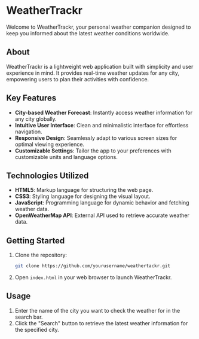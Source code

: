 # WeatherTrackr

Welcome to WeatherTrackr, your personal weather companion designed to keep you informed about the latest weather conditions worldwide.

## About

WeatherTrackr is a lightweight web application built with simplicity and user experience in mind. It provides real-time weather updates for any city, empowering users to plan their activities with confidence.

## Key Features

- **City-based Weather Forecast**: Instantly access weather information for any city globally.
- **Intuitive User Interface**: Clean and minimalistic interface for effortless navigation.
- **Responsive Design**: Seamlessly adapt to various screen sizes for optimal viewing experience.
- **Customizable Settings**: Tailor the app to your preferences with customizable units and language options.

## Technologies Utilized

- **HTML5**: Markup language for structuring the web page.
- **CSS3**: Styling language for designing the visual layout.
- **JavaScript**: Programming language for dynamic behavior and fetching weather data.
- **OpenWeatherMap API**: External API used to retrieve accurate weather data.

## Getting Started

1. Clone the repository:

    ```bash
    git clone https://github.com/yourusername/weathertackr.git
    ```

2. Open `index.html` in your web browser to launch WeatherTrackr.

## Usage

1. Enter the name of the city you want to check the weather for in the search bar.
2. Click the "Search" button to retrieve the latest weather information for the specified city.

